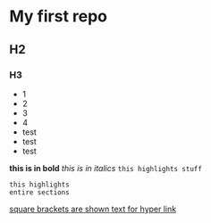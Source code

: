 # My first repo 
## H2
### H3 

- 1
- 2
- 3
- 4
- test
- test
- test

**this is in bold**
*this is in italics*
`this highlights stuff`

```
this highlights
entire sections
```
[square brackets are shown text for hyper link](www.actualhyperlinkgoesintoparenthesis)
